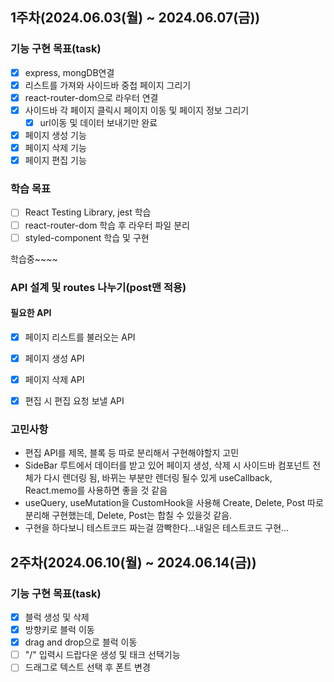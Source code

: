 ## 1주차(2024.06.03(월) ~ 2024.06.07(금))

### 기능 구현 목표(task)

- [X] express, mongDB연결
- [X] 리스트를 가져와 사이드바 중첩 페이지 그리기
- [X] react-router-dom으로 라우터 연결
- [X] 사이드바 각 페이지 클릭시 페이지 이동 및 페이지 정보 그리기
  - [X] url이동 및 데이터 보내기만 완료
- [X] 페이지 생성 기능
- [X] 페이지 삭제 기능
- [X] 페이지 편집 기능

### 학습 목표
- [ ] React Testing Library, jest 학습
- [ ] react-router-dom 학습 후 라우터 파일 분리
- [ ] styled-component 학습 및 구현
  
학습중~~~~

### API 설계 및 routes 나누기(post맨 적용)
#### 필요한 API
- [X] 페이지 리스트를 불러오는 API
- [X] 페이지 생성 API
- [X] 페이지 삭제 API
- [X] 편집 시 편집 요청 보낼 API


### 고민사항
- 편집 API를 제목, 블록 등 따로 분리해서 구현해야할지 고민
- SideBar 루트에서 데이터를 받고 있어 페이지 생성, 삭제 시 사이드바 컴포넌트 전체가 다시 렌더링 됨, 바뀌는 부분만 렌더링 될수 있게 useCallback, React.memo를 사용하면 좋을 것 같음
- useQuery, useMutation을 CustomHook을 사용해 Create, Delete, Post 따로 분리해 구현했는데, Delete, Post는 합칠 수 있을것 같음.
- 구현을 하다보니 테스트코드 짜는걸 깜빡한다...내일은 테스트코드 구현...

## 2주차(2024.06.10(월) ~ 2024.06.14(금))

### 기능 구현 목표(task)

 - [X] 블럭 생성 및 삭제
 - [X] 방향키로 블럭 이동
 - [X] drag and drop으로 블럭 이동
 - [ ] "/" 입력시 드랍다운 생성 및 태크 선택기능
 - [ ] 드래그로 텍스트 선택 후 폰트 변경